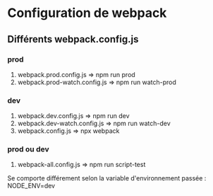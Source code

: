 # Configuration de webpack

## Différents webpack.config.js

### prod

1. webpack.prod.config.js => npm run prod
2. webpack.prod-watch.config.js => npm run watch-prod

### dev

1. webpack.dev.config.js => npm run dev
2. webpack.dev-watch.config.js => npm run watch-dev
3. webpack.config.js => npx webpack


### prod ou dev
1. webpack-all.config.js => npm run script-test

Se comporte différement selon la variable d'environnement passée : NODE_ENV=dev